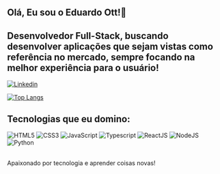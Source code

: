 ## Olá, Eu sou o Eduardo Ott!👻

## Desenvolvedor Full-Stack, buscando desenvolver aplicações que sejam vistas como referência no mercado, sempre focando na melhor experiência para o usuário!

[![Linkedin](https://img.shields.io/badge/LinkedIn-0077B5?style=for-the-badge&logo=linkedin&logoColor=white)](https://www.linkedin.com/in/eduardo-ott/)

<!-- ![Eduardo Ott GitHub stats](https://github-readme-stats.vercel.app/api?username=Eduardo-Ott&show_icons=true&theme=tokyonight) -->
[![Top Langs](https://github-readme-stats.vercel.app/api/top-langs/?username=Eduardo-Ott&layout=compact&layout=compact&theme=tokyonight)](https://github.com/Eduardo-Ott/github-readme-stats)


## Tecnologias que eu domino:

<div>
    <img src="https://img.shields.io/badge/HTML5-E34F26?style=for-the-badge&logo=html5&logoColor=white" alt="HTML5">
    <img src="https://img.shields.io/badge/CSS3-1572B6?style=for-the-badge&logo=css3&logoColor=white" alt="CSS3">
    <img src="https://img.shields.io/badge/JavaScript-323330?style=for-the-badge&logo=javascript&logoColor=F7DF1E" alt="JavaScript">
    <img src="https://img.shields.io/badge/TypeScript-007ACC?style=for-the-badge&logo=typescript&logoColor=white" alt="Typescript">
    <img src="https://img.shields.io/badge/React-20232A?style=for-the-badge&logo=react&logoColor=61DAFB" alt="ReactJS">
    <img src="https://img.shields.io/badge/Node.js-43853D?style=for-the-badge&logo=node.js&logoColor=white" alt="NodeJS">
    <img src="https://img.shields.io/badge/Python-14354C?style=for-the-badge&logo=python&logoColor=white" alt="Python">
</div> <br/>

Apaixonado por tecnologia e aprender coisas novas!
